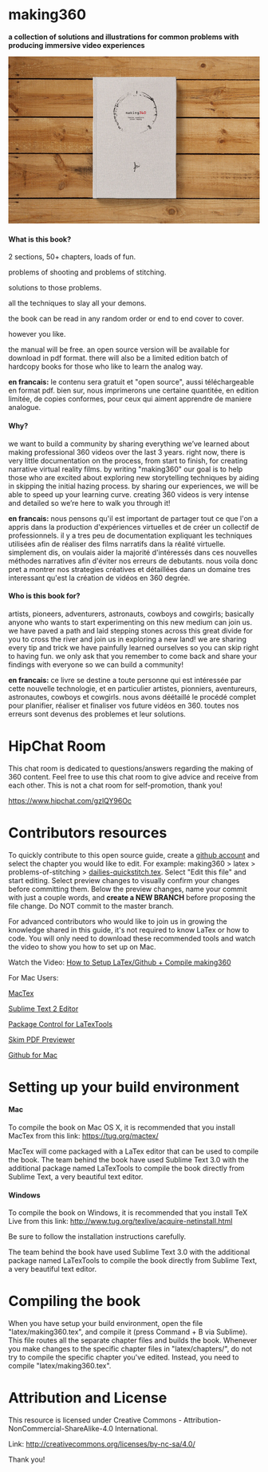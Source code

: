 # making360
<b>a collection of solutions and illustrations for common problems with producing immersive video experiences</b>

![alt tag](latex/img/book_cover.jpg)

<h4>What is this book?</h4>

2 sections, 50+ chapters, loads of fun.

problems of shooting and problems of stitching.

solutions to those problems.

all the techniques to slay all your demons.

the book can be read in any random order or end to end cover to cover.

however you like.

the manual will be free. an open source version will be available for download in pdf format. there will also be a limited edition batch of hardcopy books for those who like to learn the analog way.

<b>en francais:</b> le contenu sera gratuit et "open source", aussi téléchargeable en format pdf. bien sur, nous imprimerons une certaine quantitée, en edition limitée, de copies conformes, pour ceux qui aiment apprendre de maniere analogue.


<h4>Why?</h4>

we want to build a community by sharing everything we’ve learned about making professional 360 videos over the last 3 years. right now, there is very little documentation on the process, from start to finish, for creating narrative virtual reality films. by writing "making360" our goal is to help those who are excited about exploring new storytelling techniques by aiding in skipping the initial hazing process. by sharing our experiences, we will be able to speed up your learning curve. creating 360 videos is very intense and detailed so we’re here to walk you through it!

<b>en francais:</b> nous pensons qu'il est important de partager tout ce que l'on a appris dans la production d'expériences virtuelles et de créer un collectif de professionnels. il y a tres peu de documentation expliquant les techniques utilisées afin de réaliser des films narratifs dans la réalité virtuelle. simplement dis, on voulais aider la majorité d'intéressés dans ces nouvelles méthodes narratives afin d'éviter nos erreurs de debutants. nous voila donc pret a montrer nos strategies créatives et détaillées dans un domaine tres interessant qu'est la création de vidéos en 360 degrée.


<h4>Who is this book for?</h4>

artists, pioneers, adventurers, astronauts, cowboys and cowgirls; basically anyone who wants to start experimenting on this new medium can join us. we have paved a path and laid stepping stones across this great divide for you to cross the river and join us in exploring a new land! we are sharing every tip and trick we have painfully learned ourselves so you can skip right to having fun. we only ask that you remember to come back and share your findings with everyone so we can build a community!

<b>en francais:</b> ce livre se destine a toute personne qui est intéressée par cette nouvelle technologie, et en particulier artistes, pionniers, aventureurs, astronautes, cowboys et cowgirls. nous avons déétaillé le procédé complet pour planifier, réaliser et finaliser vos future vidéos en 360. toutes nos erreurs sont devenus des problemes et leur solutions.


HipChat Room
=============================

This chat room is dedicated to questions/answers regarding the making of 360 content. Feel free to use this chat room to give advice and receive from each other. This is not a chat room for self-promotion, thank you!

https://www.hipchat.com/gzlQY96Oc


Contributors resources
=============================

To quickly contribute to this open source guide, create a <a href="https://github.com/join">github account</a> and select the chapter you would like to edit. For example: making360 > latex > problems-of-stitching > <a href="https://github.com/making360/making360/blob/master/latex/chapters/problems-of-stitching/dailies-quickstitch.tex">dailies-quickstitch.tex</a>. Select "Edit this file" and start editing. Select preview changes to visually confirm your changes before committing them. Below the preview changes, name your commit with just a couple words, and <b>create a NEW BRANCH</b> before proposing the file change. Do NOT commit to the master branch.

For advanced contributors who would like to join us in growing the knowledge shared in this guide, it's not required to know LaTex or how to code. You will only need to download these recommended tools and watch the video to show you how to set up on Mac.

Watch the Video: <a href="http://bit.ly/1NIGW3q">How to Setup LaTex/Github + Compile making360</a>

For Mac Users:

<a href="https://tug.org/mactex/mactex-download.html">MacTex</a>

<a href="http://www.sublimetext.com/2">Sublime Text 2 Editor</a>

<a href="https://packagecontrol.io/installation#st2">Package Control for LaTexTools</a>

<a href="http://skim-app.sourceforge.net/">Skim PDF Previewer</a>

<a href="https://desktop.github.com/">Github for Mac</a>


Setting up your build environment
=============================


<h4>Mac</h4>

To compile the book on Mac OS X, it is recommended that you install MacTex from this link: https://tug.org/mactex/

MacTex will come packaged with a LaTex editor that can be used to compile the book. The team behind the book have used Sublime Text 3.0 with the additional package named LaTexTools to compile the book directly from Sublime Text, a very beautiful text editor.


<h4>Windows</h4>

To compile the book on Windows, it is recommended that you install TeX Live from this link: http://www.tug.org/texlive/acquire-netinstall.html

Be sure to follow the installation instructions carefully.

The team behind the book have used Sublime Text 3.0 with the additional package named LaTexTools to compile the book directly from Sublime Text, a very beautiful text editor.


Compiling the book
=============================
When you have setup your build environment, open the file "latex/making360.tex", and compile it (press Command + B via Sublime). This file routes all the separate chapter files and builds the book. Whenever you make changes to the specific chapter files in "latex/chapters/", do not try to compile the specific chapter you've edited. Instead, you need to compile "latex/making360.tex".


Attribution and License
=============================

This resource is licensed under Creative Commons - Attribution-NonCommercial-ShareAlike-4.0 International.

Link: http://creativecommons.org/licenses/by-nc-sa/4.0/

Thank you!
